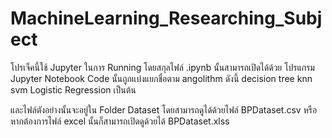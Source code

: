 # MachineLearning_Researching_Subject

โปรเจ็คนี้ใช้ Jupyter ในการ Running
โดยสกุลไฟล์ .ipynb นั้นสามารถเปิดได้ด้วย โปรแกรม Jupyter Notebook
Code นั้นถูกแบ่งแยกชื่อตาม angolithm ดังนี้
  decision tree 
  knn
  svm
  Logistic Regression
 เป็นต้น
 
 และไฟล์ตังอย่างนั้นจะอยู่ใน Folder Dataset
 โดยสามารถดูได้ด้วยไฟล์ BPDataset.csv หรือหากต้องการไฟล์ excel นั้นก็สามารถเปิดดูด้วยได้ BPDataset.xlss
